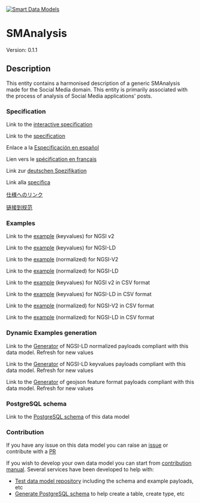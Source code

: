 [![Smart Data Models](https://smartdatamodels.org/wp-content/uploads/2022/01/SmartDataModels_logo.png "Logo")](https://smartdatamodels.org)
# SMAnalysis
Version: 0.1.1

## Description 

This entity contains a harmonised description of a generic SMAnalysis made for the Social Media domain. This entity is primarily associated with the process of analysis of Social Media applications' posts.
### Specification

Link to the [interactive specification](https://swagger.lab.fiware.org/?url=https://smart-data-models.github.io/dataModel.SocialMedia/SMAnalysis/swagger.yaml)

Link to the [specification](https://github.com/smart-data-models/dataModel.SocialMedia/blob/master/SMAnalysis/doc/spec.md)

Enlace a la [Especificación en español](https://github.com/smart-data-models/dataModel.SocialMedia/blob/master/SMAnalysis/doc/spec_ES.md)

Lien vers le [spécification en français](https://github.com/smart-data-models/dataModel.SocialMedia/blob/master/SMAnalysis/doc/spec_FR.md)

Link zur [deutschen Spezifikation](https://github.com/smart-data-models/dataModel.SocialMedia/blob/master/SMAnalysis/doc/spec_DE.md)

Link alla [specifica](https://github.com/smart-data-models/dataModel.SocialMedia/blob/master/SMAnalysis/doc/spec_IT.md)

[仕様へのリンク](https://github.com/smart-data-models/dataModel.SocialMedia/blob/master/SMAnalysis/doc/spec_JA.md)

[链接到规范](https://github.com/smart-data-models/dataModel.SocialMedia/blob/master/SMAnalysis/doc/spec_ZH.md)
### Examples

Link to the [example](https://smart-data-models.github.io/dataModel.SocialMedia/SMAnalysis/examples/example.json) (keyvalues) for NGSI v2

Link to the [example](https://smart-data-models.github.io/dataModel.SocialMedia/SMAnalysis/examples/example.jsonld) (keyvalues) for NGSI-LD

Link to the [example](https://smart-data-models.github.io/dataModel.SocialMedia/SMAnalysis/examples/example-normalized.json) (normalized) for NGSI-V2

Link to the [example](https://smart-data-models.github.io/dataModel.SocialMedia/SMAnalysis/examples/example-normalized.jsonld) (normalized) for NGSI-LD

Link to the [example](https://github.com/smart-data-models/dataModel.SocialMedia/blob/master/SMAnalysis/examples/example.json.csv) (keyvalues) for NGSI v2 in CSV format

Link to the [example](https://github.com/smart-data-models/dataModel.SocialMedia/blob/master/SMAnalysis/examples/example.jsonld.csv) (keyvalues) for NGSI-LD in CSV format

Link to the [example](https://github.com/smart-data-models/dataModel.SocialMedia/blob/master/SMAnalysis/examples/example-normalized.json.csv) (normalized) for NGSI-V2 in CSV format

Link to the [example](https://github.com/smart-data-models/dataModel.SocialMedia/blob/master/SMAnalysis/examples/example-normalized.jsonld.csv) (normalized) for NGSI-LD in CSV format
### Dynamic Examples generation

Link to the [Generator](https://smartdatamodels.org/extra/ngsi-ld_generator.php?schemaUrl=https://raw.githubusercontent.com/smart-data-models/dataModel.SocialMedia/master/SMAnalysis/schema.json&email=info@smartdatamodels.org) of NGSI-LD normalized payloads compliant with this data model. Refresh for new values

Link to the [Generator](https://smartdatamodels.org/extra/ngsi-ld_generator_keyvalues.php?schemaUrl=https://raw.githubusercontent.com/smart-data-models/dataModel.SocialMedia/master/SMAnalysis/schema.json&email=info@smartdatamodels.org) of NGSI-LD keyvalues payloads compliant with this data model. Refresh for new values

Link to the [Generator](https://smartdatamodels.org/extra/geojson_features_generator.php?schemaUrl=https://raw.githubusercontent.com/smart-data-models/dataModel.SocialMedia/master/SMAnalysis/schema.json&email=info@smartdatamodels.org) of geojson feature format payloads compliant with this data model. Refresh for new values
### PostgreSQL schema

Link to the [PostgreSQL schema](https://github.com/smart-data-models/dataModel.SocialMedia/blob/master/SMAnalysis/schema.sql) of this data model
### Contribution

 If you have any issue on this data model you can raise an [issue](https://github.com/smart-data-models/dataModel.SocialMedia/issues)  or contribute with a [PR](https://github.com/smart-data-models/dataModel.SocialMedia/pulls)

 If you wish to develop your own data model you can start from [contribution manual](https://bit.ly/contribution_manual). Several services have been developed to help with: 
 - [Test data model repository](https://smartdatamodels.org/index.php/data-models-contribution-api/) including the schema and example payloads, etc
 - [Generate PostgreSQL schema](https://smartdatamodels.org/index.php/sql-service/) to help create a table, create type, etc
